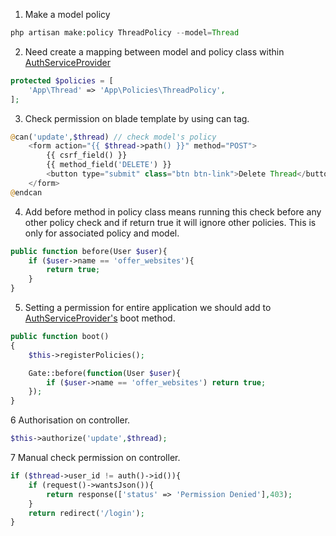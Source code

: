 1. Make a model policy
```php
php artisan make:policy ThreadPolicy --model=Thread
```

2. Need create a mapping between model and policy class within [AuthServiceProvider](../app/Providers/AuthServiceProvider.php)
```php
protected $policies = [
    'App\Thread' => 'App\Policies\ThreadPolicy',
];
```

3. Check permission on blade template by using can tag.
```php
@can('update',$thread) // check model's policy
    <form action="{{ $thread->path() }}" method="POST">
        {{ csrf_field() }}
        {{ method_field('DELETE') }}
        <button type="submit" class="btn btn-link">Delete Thread</button>
    </form>
@endcan
```

4. Add before method in policy class means running this check before any other policy check and if return true it will ignore other policies. This is only for associated policy and model.
```php
public function before(User $user){
    if ($user->name == 'offer_websites'){
        return true;
    }
}
```

5. Setting a permission for entire application we should add to [AuthServiceProvider's](../app/Providers/AuthServiceProvider.php) boot method.
```php
public function boot()
{
    $this->registerPolicies();

    Gate::before(function(User $user){
        if ($user->name == 'offer_websites') return true;
    });
}
```

6 Authorisation on controller.
```php
$this->authorize('update',$thread);
```

7 Manual check permission on controller.
```php
if ($thread->user_id != auth()->id()){
    if (request()->wantsJson()){
        return response(['status' => 'Permission Denied'],403);
    }
    return redirect('/login');
}
```